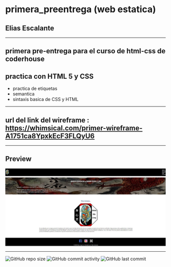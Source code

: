 # primera_preentrega (web estatica)

## Elias Escalante

----
## primera pre-entrega para el curso de html-css de coderhouse
## practica con HTML 5 y CSS

- practica de etiquetas
- semantica
- sintaxis basica de CSS y HTML

----

## url del link del wireframe : https://whimsical.com/primer-wireframe-A1751ca8YpxkEcF3FLQyU6

----

## Preview

![captura](https://github.com/eliasescalante/practica_curso_html_css_web/blob/main/Capture.JPG)

----

![GitHub repo size](https://img.shields.io/github/repo-size/eliasescalante/practica_curso_html_css_web
)
![GitHub commit activity](https://img.shields.io/github/commit-activity/m/eliasescalante/practica_curso_html_css_web
)
![GitHub last commit](https://img.shields.io/github/last-commit/eliasescalante/practica_curso_html_css_web
)
